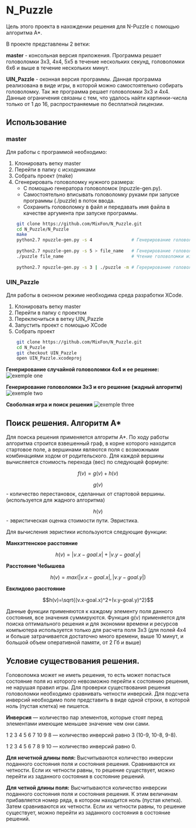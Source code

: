 # N_Puzzle

Цель этого проекта в нахождении решения для N-Puzzle с помощью алгоритма A*.

В проекте представлены 2 ветки:

**master** - консольная версия приложения. Программа решает головоломки 3x3, 4x4, 5x5 в течение нескольких секунд, головоломки 6x6 и выше в течение нескольких минут. 

**UIN_Pazzle** - оконная версия программы. Данная программа реализована в виде игры, в которой можно самостоятельно собирать головоломку. Так же программа решает головоломки 3x3 и 4x4. Данные ограничения связаны с тем, что удалось найти картинки-числа только от 1 до 16, распространяемые по бесплатной лицензии.

## Использование
### master
Для работы с программой необходимо: 
1. Клонировать ветку master
2. Перейти в папку с исходниками
3. Собрать проект (make)
4. Сгенерировать головоломку нужного размера:
    * C помощью генератора головоломок (npuzzle-gen.py).
    * Самостоятельно вписывать головоломку руками при запуске программы (./puzzle) в поток ввода.
    * Cохранить головоломку в файл и передавать имя файла в качестве аргумента при запуске программы.
```bash
    git clone https://github.com/MixFon/N_Puzzle.git
    cd N_Puzzle/N_Puzzle
    make
    python2.7 npuzzle-gen.py -s 4               # Генерирование головоломки 4x4
    
    python2.7 npuzzle-gen.py -s 5 > file_name   # Генерирование головоломки 5x5 и сохране ее в файл file_name
    ./puzzle file_name                          # Чтение головоломки из файла file_name
    
    python2.7 npuzzle-gen.py -s 3 | ./puzzle -m # Герерирование головоломки 3x3 и передача на поток ввода ./puzzle
```

### UIN_Pazzle
Для работы в оконном режиме необходима среда разработки XCode.
1. Клонировать ветку master
2. Перейти в папку с проектом
3. Переключиться в ветку UIN_Pazzle
4. Запустить проект с помощью XCode
5. Собрать проект
```bash
    git clone https://github.com/MixFon/N_Puzzle.git
    cd N_Puzzle
    git checkout UIN_Pazzle
    open UIN_Pazzle.xcodeproj
 ```   
    
**Генерирование случайной головоломки 4x4 и ее решение:**
![exemple one](https://github.com/MixFon/N_Puzzle/blob/master/images/Screen_Recording_2021-05-17_at_13.41.01.gif)

**Генерирование головоломки 3x3 и его решение (жадный алгоритм)**
![exemple two](https://github.com/MixFon/N_Puzzle/blob/master/images/Screen_Recording_2021-05-17_at_13.46.00.gif)

**Своболная игра и поиск решения**
![exemple three](https://github.com/MixFon/N_Puzzle/blob/master/images/Screen_Recording_2021-05-17_at_13.50.14.gif)


## Поиск решения. Алгоритм А*

Для поиска решения применяется алгоритм А*. По ходу работы алгоритма строится взвешенный граф, в корне которого находится стартовое поле, а вершинами являются поля с возможными комбинациями ходом от родительского. Для каждой вершины вычисляется стоимость перехода (вес) по следующей формуле:

$$f(v)=g(v)+h(v)$$

$$g(v)$$ - количество перестановок, сделанных от стартовой вершины. (используется для жадного алгоритма)

$$h(v)$$ - эвристическая оценка стоимости пути. Эвристика.

Для вычисления эвристики используются следующие функции:

**Манхэттенское расстояние** 

$$h(v)=\left|v.x-goal.x\right|+\left|v.y-goal.y\right|$$

**Расстояние Чебышева** 

$$h(v)=max(\left|v.x-goal.x\right|,\left|v.y-goal.y\right|)$$

**Евклидово расстояние** 

$$h(v)=\sqrt{(v.x-goal.x)^2+(v.y-goal.y)^2}$$

Данные функции применяются к каждому элементу поля данного состояния, все значения суммируются. Функция g(v) применяется для поиска оптимального решения и для экономии времени и ресурсов компьютера используется только для расчета поля 3x3 (для полей 4x4 и больше затрачивается достаточно много времени, выше 10 минут, и большой объем оперативной памяти, от 2 Гб и выше)


## Условие существования решения.
Головоломка может не иметь решения, то есть может попасться состояние поля из которого невозможно перейти к состоянию решения, не нарушая правил игры. Для проверки существования решения головоломки необходимо сравнивать четности инверсий. Для подсчета инверсий необходимо поле представить в виде одной строки, в которой ноль (пустая клетка) не пишется.

**Инверсия** — количество пар элементов, которые стоят перед элементами имеющие меньшее значение чем они сами.

1 2 3 4 5 6 7 10 9 8 — количество инверсий равно 3 (10-9, 10-8, 9-8).

1 2 3 4 5 6 7 8 9 10 — количество инверсий равно 0.

**Для нечетной длины поля:**
Высчитываются количество инверсии поданного состояния поля и состояния решения. Сравниваются их четности. Если их четности равны, то решение существует, можно перейти из заданного состояния в состояние решений.

**Для четной длины поля:**
Высчитываются количество инверсии поданного состояния поля и состояния решения. К этим величинам прибавляется номер ряда, в котором находится ноль (пустая клетка). Затем сравниваются их четности. Если их четности равны, то решение существует, можно перейти из заданного состояния в состояние решений.
